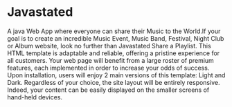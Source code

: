 # Javastated

A java Web App where everyone can share their Music to the World.If your goal is to create an incredible Music Event, Music Band, Festival, Night Club or Album website, look no further than Javastated Share a Playlist. This HTML template is adaptable and reliable, offering a pristine experience for all customers. Your web page will benefit from a large roster of premium features, each implemented in order to increase your odds of success. Upon installation, users will enjoy 2 main versions of this template: Light and Dark. Regardless of your choice, the site layout will be entirely responsive. Indeed, your content can be easily displayed on the smaller screens of hand-held devices.
